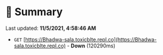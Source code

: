 # 📖 Summary
Last updated: **11/5/2021, 4:58:46 AM**

- `GET` [https://Bhadwa-sala.toxicblte.repl.co](https://Bhadwa-sala.toxicblte.repl.co) - **Down** (120290ms)
